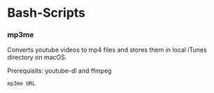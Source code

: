 # Bash-Scripts

### mp3me

Converts youtube videos to mp4 files and stores them in local iTunes directory on macOS.

Prerequisits: youtube-dl and ffmpeg

```
mp3me URL
```
